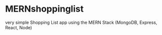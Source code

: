 # MERNshoppinglist
very simple Shopping List app using the MERN Stack (MongoDB, Express, React, Node)

